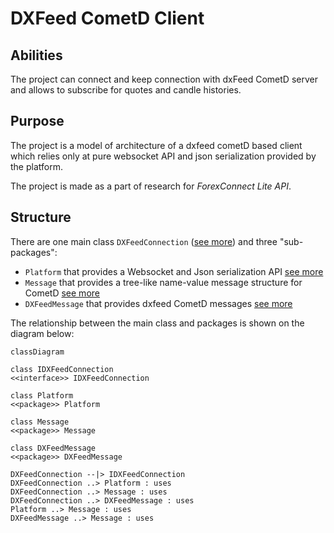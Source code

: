 # DXFeed CometD Client

## Abilities

The project can connect and keep connection with dxFeed CometD server and allows to subscribe for quotes and candle histories. 

## Purpose

The project is a model of architecture of a dxfeed cometD based client which relies only at pure websocket API and json serialization provided by the platform.

The project is made as a part of research for _ForexConnect Lite API_.

## Structure

There are one main class `DXFeedConnection` ([see more](Details/connection.md)) and three "sub-packages":

* `Platform` that provides a Websocket and Json serialization API [see more](Details/platform.md)
* `Message` that provides a tree-like name-value message structure for CometD [see more](Details/message.md)
* `DXFeedMessage` that provides dxfeed CometD messages [see more](Details/dxfeedmessage.md)


The relationship between the main class and packages is shown on the diagram below:

```mermaid
classDiagram

class IDXFeedConnection
<<interface>> IDXFeedConnection

class Platform
<<package>> Platform

class Message
<<package>> Message

class DXFeedMessage
<<package>> DXFeedMessage

DXFeedConnection --|> IDXFeedConnection
DXFeedConnection ..> Platform : uses
DXFeedConnection ..> Message : uses
DXFeedConnection ..> DXFeedMessage : uses
Platform ..> Message : uses
DXFeedMessage ..> Message : uses
```
